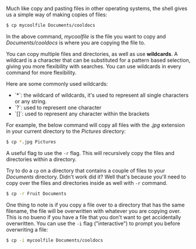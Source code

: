 Much like copy and pasting files in other operating systems, the shell gives us a simple way of making copies of files:

```bash
$ cp mycoolfile Documents/cooldocs
```

In the above command, *mycoolfile* is the file you want to copy and *Documents/cooldocs* is where you are copying the file to.

You can copy multiple files and directories, as well as use **wildcards**. A wildcard is a character that can be substituted for a pattern based selection, giving you more flexibility with searches. You can use wildcards in every command for more flexibility.

Here are some commonly used wildcards:
<ul>
<li>`*`: the wildcard of wildcards, it's used to represent all single characters or any string.</li>
<li>`?`: used to represent one character</li>
<li>`[]`: used to represent any character within the brackets</li>
</ul>

For example, the below command will copy all files with the *.jpg* extension in your current directory to the *Pictures* directory:

```bash
$ cp *.jpg Pictures
```

A useful flag to use the `-r` flag. This will recursively copy the files and directories within a directory. 

Try to do a `cp` on a directory that contains a couple of files to your *Documents* directory. Didn't work did it? Well that's because you'll need to copy over the files and directories inside as well with `-r` command.

```bash
$ cp -r Fruit Documents
```

One thing to note is if you copy a file over to a directory that has the same filename, the file will be overwritten with whatever you are copying over. This is no bueno if you have a file that you don't want to get accidentally overwritten. You can use the `-i` flag ("interactive") to prompt you before overwriting a file:

```bash
$ cp -i mycoolfile Documents/cooldocs
```
